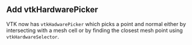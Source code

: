 ## Add vtkHardwarePicker

VTK now has `vtkHadwarePicker` which picks a point and normal either by intersecting with a mesh cell or by finding the
closest mesh point using `vtkHardwareSelector`.
